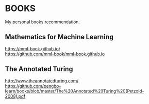 # BOOKS
My personal books recommendation.

## Mathematics for Machine Learning
https://mml-book.github.io/  
https://github.com/mml-book/mml-book.github.io

## The Annotated Turing
http://www.theannotatedturing.com/  
https://github.com/pengbo-learn/books/blob/master/The%20Annotated%20Turing%20(Petzold-2008).pdf
